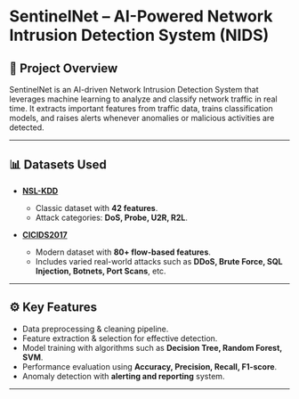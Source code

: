 # SentinelNet – AI-Powered Network Intrusion Detection System (NIDS)

## 📌 Project Overview  
SentinelNet is an AI-driven Network Intrusion Detection System that leverages machine learning to analyze and classify network traffic in real time. It extracts important features from traffic data, trains classification models, and raises alerts whenever anomalies or malicious activities are detected.  

---

## 📊 Datasets Used  

- **[NSL-KDD](https://www.unb.ca/cic/datasets/nsl.html)**  
  - Classic dataset with **42 features**.  
  - Attack categories: **DoS, Probe, U2R, R2L**.  

- **[CICIDS2017](https://www.unb.ca/cic/datasets/ids-2017.html)**  
  - Modern dataset with **80+ flow-based features**.  
  - Includes varied real-world attacks such as **DDoS, Brute Force, SQL Injection, Botnets, Port Scans**, etc.  

---

## ⚙️ Key Features  
- Data preprocessing & cleaning pipeline.  
- Feature extraction & selection for effective detection.  
- Model training with algorithms such as **Decision Tree, Random Forest, SVM**.  
- Performance evaluation using **Accuracy, Precision, Recall, F1-score**.  
- Anomaly detection with **alerting and reporting** system.  

---
 
